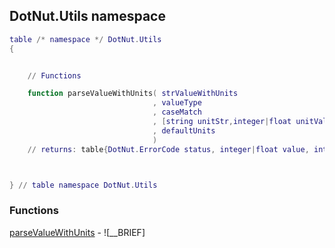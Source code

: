 ## DotNut.Utils namespace
```lua
table /* namespace */ DotNut.Utils
{


    // Functions

    function parseValueWithUnits( strValueWithUnits                          // string
                                , valueType                                  // DotNut.ValueType
                                , caseMatch                                  // DotNut.CaseMatchType
                                , [string unitStr,integer|float unitValue]   // array of
                                , defaultUnits                               // integer|float
                                )
    // returns: table{DotNut.ErrorCode status, integer|float value, integer units}



} // table namespace DotNut.Utils
```


### Functions


[parseValueWithUnits](../DotNut/Utils/parseValueWithUnits.md) - ![__BRIEF]


